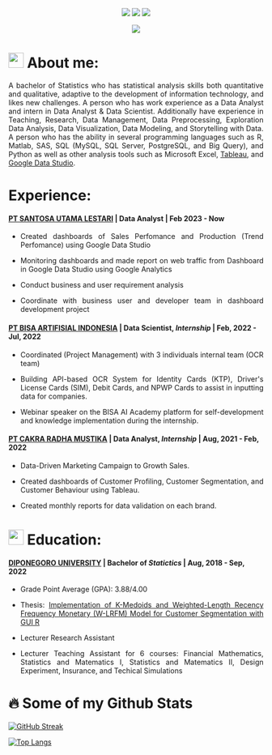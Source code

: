 <p align = "center">
    <a href="mailto:tafif5880@gmail.com" target="blank"><img src="https://img.shields.io/badge/Gmail-c14438?style=flat&logo=Gmail&logoColor=white"/></a>
    <a href="https://www.linkedin.com/in/tafiflukman/" target="blank"><img src="https://img.shields.io/badge/LinkedIn-0072b1?style=flat&logo=Linkedin&logoColor=white"/></a>
    <a href="https://public.tableau.com/app/profile/ta.fif.lukman.afandi" target="blank"><img src="https://img.shields.io/badge/Tableau_Public-ffffff?style=flat&logo=Tableau"/></a>
</p>
<p align="center"> <img src=https://komarev.com/ghpvc/?username=Tafif04></p>

# <img src="https://cdn0.iconfinder.com/data/icons/business-situations-flat-1/64/annual-report-graph-summary-company-1024.png" width="30px"> **About me**:
<p align = "justify"> 
A bachelor of Statistics who has statistical analysis skills both quantitative and qualitative, adaptive to the development of information technology, and likes new challenges. A person who has work experience as a Data Analyst and intern in Data Analyst & Data Scientist.  Additionally have experience in Teaching, Research, Data Management, Data Preprocessing, Exploration Data Analysis, Data Visualization, Data Modeling, and Storytelling with Data. A person who has the ability in several programming languages such as R, Matlab, SAS, SQL (MySQL, SQL Server, PostgreSQL, and Big Query), and Python as well as other analysis tools such as Microsoft Excel, <a href = "https://public.tableau.com/app/profile/ta.fif.lukman.afandi">Tableau</a>, and <a href = "https://lookerstudio.google.com/u/0/reporting/587262a8-0652-4ace-99bd-f8ecb3023a97/page/uI0FD">Google Data Studio</a>. 
</p>

# Experience:
#### [**PT SANTOSA UTAMA LESTARI**](https://vasham.co.id/) | Data Analyst | Feb 2023 - Now
   - <p align="justify"> Created dashboards of Sales Perfomance and Production (Trend Perfomance) using Google Data Studio
   - <p align="justify"> Monitoring dashboards and made report on web traffic from Dashboard in Google Data Studio using Google Analytics
   - <p align="justify"> Conduct business and user requirement analysis
   - <p align="justify"> Coordinate with business user and developer team in dashboard development project
#### [**PT BISA ARTIFISIAL INDONESIA**](https://www.linkedin.com/company/bisa-ai/) | Data Scientist, _Internship_ | Feb, 2022 - Jul, 2022
   - <p align="justify"> Coordinated (Project Management) with 3 individuals internal team (OCR team) </p>
   - <p align="justify"> Building API-based OCR System for Identity Cards (KTP), Driver's License Cards (SIM), Debit Cards, and NPWP Cards to assist in inputting data for companies. </p> 
   - <p align="justify"> Webinar speaker on the BISA AI Academy platform for self-development and knowledge implementation during the internship. </p>
#### [**PT CAKRA RADHA MUSTIKA**](https://cakraradhamustika.com/) | Data Analyst, _Internship_ | Aug, 2021 - Feb, 2022
   - <p align="justify"> Data-Driven Marketing Campaign to Growth Sales. </p>
   - <p align="justify"> Created dashboards of Customer Profiling, Customer Segmentation, and Customer Behaviour using Tableau. </p>
   - <p align="justify"> Created monthly reports for data validation on each brand. </p>

# <img src="https://cdn-icons-png.flaticon.com/512/201/201614.png" width="30px"> Education:
#### [**DIPONEGORO UNIVERSITY**](https://www.undip.ac.id/) | Bachelor of _Statictics_ | Aug, 2018 - Sep, 2022
   - <p align="justify"> Grade Point Average (GPA): 3.88/4.00 </p>
   - <p align="justify"> Thesis: <a href = "https://ejournal3.undip.ac.id/index.php/gaussian/article/view/37085/28277">Implementation of K-Medoids and Weighted-Length Recency Frequency Monetary (W-LRFM) Model for Customer Segmentation with GUI R</a> </p>
   - <p align="justify"> Lecturer Research Assistant </p>
   - <p align="justify"> Lecturer Teaching Assistant for 6 courses: Financial Mathematics, Statistics and Matematics I, Statistics and Matematics II, Design Experiment, Insurance, and Techical Simulations </p>

# :fire: **Some of my Github Stats**
[![GitHub Streak](http://github-readme-streak-stats.herokuapp.com?user=Tafif04&theme=dark&background=000000)](https://git.io/streak-stats)

[![Top Langs](https://github-readme-stats.vercel.app/api/top-langs/?username=Tafif04&layout=compact&theme=vision-friendly-dark)](https://github.com/anuraghazra/github-readme-stats)
